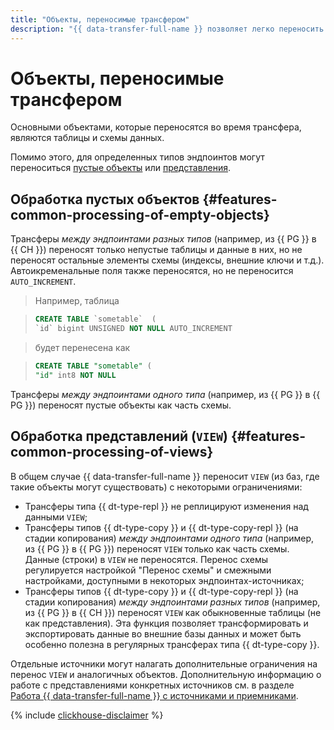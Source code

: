 ```yaml
---
title: "Объекты, переносимые трансфером"
description: "{{ data-transfer-full-name }} позволяет легко переносить данные таблиц, пустые объекты и представления."
---
```

# Объекты, переносимые трансфером

Основными объектами, которые переносятся во время трансфера, являются таблицы и схемы данных. 

Помимо этого, для определенных типов эндпоинтов могут переноситься [пустые объекты](#features-common-processing-of-empty-objects) или [представления](#features-common-processing-of-views).

## Обработка пустых объектов {#features-common-processing-of-empty-objects}

Трансферы _между эндпоинтами разных типов_ (например, из {{ PG }} в {{ CH }}) переносят только непустые таблицы и данные в них, но не переносят остальные элементы схемы (индексы, внешние ключи и т.д.).
Автоикременальные поля также переносятся, но не переносится `AUTO_INCREMENT`.

> Например, таблица

> ```sql
> CREATE TABLE `sometable`  (
> `id` bigint UNSIGNED NOT NULL AUTO_INCREMENT
> ```

> будет перенесена как

> ```sql
> CREATE TABLE "sometable" (
> "id" int8 NOT NULL
> ```

Трансферы _между эндпоинтами одного типа_ (например, из {{ PG }} в {{ PG }}) переносят пустые объекты как часть схемы.

## Обработка представлений (`VIEW`) {#features-common-processing-of-views}

В общем случае {{ data-transfer-full-name }} переносит `VIEW` (из баз, где такие объекты могут существовать) с некоторыми ограничениями:

* Трансферы типа {{ dt-type-repl }} не реплицируют изменения над данными `VIEW`;
* Трансферы типов {{ dt-type-copy }} и {{ dt-type-copy-repl }} (на стадии копирования) _между эндпоинтами одного типа_ (например, из {{ PG }} в {{ PG }}) переносят `VIEW` только как часть схемы. Данные (строки) в `VIEW` не переносятся. Перенос схемы регулируется настройкой "Перенос схемы" и смежными настройками, доступными в некоторых эндпоинтах-источниках;
* Трансферы типов {{ dt-type-copy }} и {{ dt-type-copy-repl }} (на стадии копирования) _между эндпоинтами разных типов_ (например, из {{ PG }} в {{ CH }}) переносят `VIEW` как обыкновенные таблицы (не как представления). Эта функция позволяет трансформировать и экспортировать данные во внешние базы данных и может быть особенно полезна в регулярных трансферах типа {{ dt-type-copy }}.

Отдельные источники могут налагать дополнительные ограничения на перенос `VIEW` и аналогичных объектов. Дополнительную информацию о работе с представлениями конкретных источников см. в разделе [Работа {{ data-transfer-full-name }} с источниками и приемниками](work-with-endpoints.md).

{% include [clickhouse-disclaimer](../../_includes/clickhouse-disclaimer.md) %}
